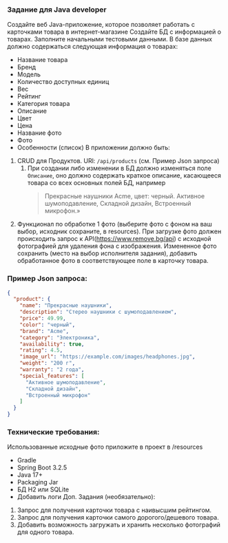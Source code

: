 ### Задание для Java developer

Создайте веб Java-приложение, которое позволяет
работать с карточками товара в интернет-магазине
Создайте БД с информацией о товарах. Заполните
начальными тестовыми данными. В базе данных
должно содержаться следующая информация о товарах:

- Название товара
- Бренд
- Модель
- Количество доступных единиц
- Вес
- Рейтинг
- Категория товара
- Описание
- Цвет
- Цена
- Название фото
- Фото
- Особенности (список)
  В приложении должно быть:

1. CRUD для Продуктов. URl: `/api/products` (см.
   Пример Json запроса)
    1. При создании либо изменении в БД должно
       изменяться поле `Описание`, оно должно
       содержать краткое описание, касающееся
       товара со всех основных полей БД, например
       >Прекрасные наушники Acme, цвет: черный.
       Активное шумоподавление, Складной дизайн,
       Встроенный микрофон.»
2. Функционал по обработке 1 фото (выберите фото с
   фоном на ваш выбор, исходник сохраните, в
   resources). При загрузке фото должен
   происходить запрос к
   API(https://www.remove.bg/api) с
   исходной фотографией для удаления фона с
   изображения. Измененное фото cохранить (место
   на
   выбор исполнителя задания), добавить
   обработанное фото в соответствующее поле в
   карточку
   товара.

### Пример Json запроса:
```json
{
  "product": {
    "name": "Прекрасные наушники",
    "description": "Стерео наушники с шумоподавлением",
    "price": 49.99,
    "color": "черный",
    "brand": "Acme",
    "category": "Электроника",
    "availability": true,
    "rating": 4.5,
    "image_url": "https://example.com/images/headphones.jpg",
    "weight": "200 г",
    "warranty": "2 года",
    "special_features": [
      "Активное шумоподавление",
      "Складной дизайн",
      "Встроенный микрофон"
    ]
  }
}
```

### Технические требования:
Использованные исходные фото приложите в проект в /resources
- Gradle
- Spring Boot 3.2.5
- Java 17+
- Packaging Jar
- БД H2 или SQLite
- Добавить логи
Доп. Задания (необязательно):
1. Запрос для получения карточки товара с наивысшим рейтингом.
2. Запрос для получения карточки самого дорогого/дешевого товара.
3. Добавить возможность загружать и хранить несколько фотографий для одного товара.